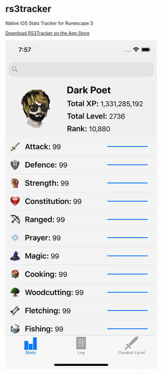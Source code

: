 # rs3tracker
Native iOS Stats Tracker for Runescape 3

[Download RS3Tracker on the App Store](https://itunes.apple.com/us/app/rs3tracker-runescape-3-stats/id1363751466?ls=1&mt=8)


![Screenshot](App%20Store/Screenshot.png?raw=true "Application Screenshot")
